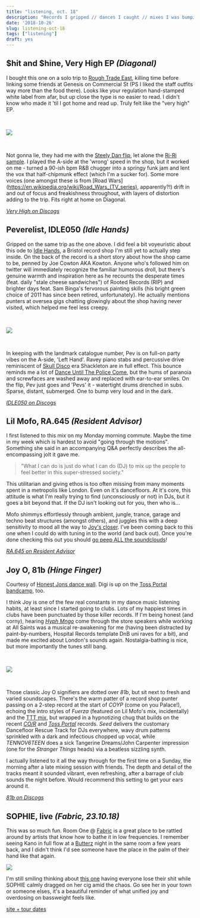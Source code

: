 ```yaml
---
title: "listening, oct. 18"
description: "Records I gripped // dances I caught // mixes I was bumpin' this month."
date: '2018-10-26'
slug: listening-oct-18
tags: ["listening"]
draft: yes
---
```


## $hit and $hine, Very High EP *(Diagonal)*

I bought this one on a solo trip to [Rough Trade East](https://www.roughtrade.com/gb/stores#rough-trade-east), killing time before linking some friends at Genesis on Commercial St (PS I liked the staff outfits way more than the food there). Looks like your regulation hand-stamped white label from afar, but up close the type is no easier to read. I didn't know who made it 'til I got home and read up. Truly felt like the "very high" EP.

<br>

![](/img/listening/shit_shine_very_high.jpg#c)

<br>

Not gonna lie, they had me with the [Steely Dan flip](https://www.youtube.com/watch?v=JzrDs_Vaho4), let alone the [Ri-Ri sample](https://youtu.be/B3eAMGXFw1o). I played the A-side at the 'wrong' speed in the shop, but it worked on me - turned a 90-ish bpm R&B chugger into a springy funk jam and lent the vox that half-chipmunk effect (which I'm a sucker for). Some more voices (one amongst these is from [Road Wars](https://en.wikipedia.org/wiki/Road_Wars_(TV_series), apparently?!) drift in and out of focus and freakishness throughout, with layers of distortion adding to the trip. Fits right at home on Diagonal.

[*Very High on Discogs*](https://www.discogs.com/hit-hine-Very-High-EP/release/12527643)


## Peverelist, IDLE050 *(Idle Hands)* 

Gripped on the same trip as the one above. I did feel a bit voyeuristic about this ode to [Idle Hands](https://idlehandsbristol.com/), a Bristol record shop I'm still yet to actually step inside. On the back of the record is a short story about how the shop came to be, penned by Joe Cowton AKA Kowton. Anyone who's followed him on twitter will immediately recognize the familiar humorous droll, but there's genuine warmth and inspiration here as he recounts the desperate times (feat. daily "stale cheese sandwiches") of Rooted Records (RIP) and brighter days feat. Sam Binga's fervorous painting skills (his bright green choice of 2011 has since been retired, unfortunately). He actually mentions punters at oversea gigs chatting glowingly about the shop having never visited, which helped me feel less creepy.

<br>

![](/img/listening/pev_idle050.jpg#c)

<br>

In keeping with the landmark catalogue number, Pev is on full-on party vibes on the A-side, 'Left Hand'. Ravey piano stabs and percussive drive reminiscent of [Skull Disco](https://www.discogs.com/label/45565-Skull-Disco) era Shackleton are in full effect. This bounce reminds me a lot of [Dance Until The Police Come](https://www.discogs.com/Peverelist-Dance-Til-The-Police-Come/release/2801759), but the hums of paranoia and screwfaces are washed away and replaced with ear-to-ear smiles. On the flip, Pev just goes and 'Pevs' it - watertight drums drenched in subs. Sparse, distant, submerged. One to bump very loud and in the dark.

[*IDLE050 on Discogs*](https://www.discogs.com/Peverelist-IDLE050/release/12329270)


## Lil Mofo, RA.645 *(Resident Advisor)*

I first listened to this mix on my Monday morning commute. Maybe the time in my week which is hardest to avoid "going through the motions". Something she said in an accompanying Q&A perfectly describes the all-encompassing jolt it gave me.

> "What I can do is just do what I can do (DJ) to mix up the people to feel better in this super-stressed society."

This utilitarian and giving ethos is too often missing from many moments spent in a metropolis like London. Even on it's dancefloors. At it's core, this attitude is what I'm really trying to find (unconsciously or not) in DJs, but it goes a bit beyond that. If the DJ isn't looking out for you, then who is...

Mofo shimmys effortlessly through ambient, jungle, trance, garage and techno beat structures (amongst others), and juggles this with a deep sensitivity to mood all the way to [Joy's closer](https://www.discogs.com/composition/123e4008-660f-4d06-a37c-2793e7073731-Fuerza). I've been coming back to this one when I could do with tuning in to the world (and back out). Once you're done checking this out you should [go peep ALL the soundclouds](https://soundcloud.com/search?q=LIL%20MOFO%20BUSINESS)!

[*RA.645 on Resident Advisor*](https://www.residentadvisor.net/podcast-episode.aspx?id=646)


## Joy O, 81b *(Hinge Finger)*

Courtesy of [Honest Jons dance wall](https://honestjons.com/shop/category/Dance/New_fresh_back_in). Digi is up on the [Toss Portal bandcamp](https://tossportal.bandcamp.com/album/81b), too.

I think Joy is one of the few real constants in my dance music listening habits, at least since I started going to clubs. Lots of my happiest times in clubs have been punctuated by those killer records. If I'm being honest (and corny), hearing [*Hyph Mngo*](https://www.discogs.com/hyph-mngo/release/1966779) come through the store speakers while working at All Saints was a musical re-awakening for me (having been distracted by paint-by-numbers, Hospital Records template DnB uni raves for a bit), and made me excited about London's sounds again. Nostalgia-bathing is nice, but more importantly the tunes still bang.

<br>

![](/img/listening/joy_81b.jpg#c)

<br>

Those classic Joy O signifiers are dotted over *81b*, but sit next to fresh and varied soundscapes. There's the warm patter of a record shop punter passing on a 2-step record at the start of *COYP* (come on you Palace!), echoing the intro styles of *Fuerza* (featured on Lil Mofo's mix, incidentally) and the [TTT mix](https://soundcloud.com/the-trilogy-tapes/joy-orbison-x-ttt-x-hinge), but wrapped in a hypnotizing chug that builds on the recent [*CO/R*](https://www.discogs.com/COR-Gudrun/release/8800843) and [*Toss Portal*](https://www.discogs.com/Joy-Orbison-Toss-Portal/release/9838722) records. *Seed* delivers the customary Dancefloor Rescue Track for DJs everywhere, wavy drum patterns sprinkled with a dark and infectious chopped up vocal, while *TENNOV6TEEN* does a sick Tangerine Dreams/John Carpenter impression (one for the *Stranger Things* heads) via a beatless sizzling synth. 

I actually listened to it all the way through for the first time on a Sunday, the morning after a late mixing session with friends. The depth and detail of the tracks meant it sounded vibrant, even refreshing, after a barrage of club sounds the night before. Would recommend this setting to get your ears around it.

[*81b on Discogs*](https://www.discogs.com/Joy-O-81b-EP-/release/12650157)


## SOPHIE, live *(Fabric, 23.10.18)*

This was so much fun. Room One @ [Fabric](https://www.fabriclondon.com/) is a great place to be rattled around by artists that know how to bathe it in low frequencies. I remember seeing Kano in full flow at a [Butterz](http://butterz.co.uk/) night in the same room a few years back, and I didn't think I'd see someone have the place in the palm of their hand like that again.

![](/img/listening/sophie_fabric.jpg#c)

I'm still smiling thinking about [this one](https://www.youtube.com/watch?v=-uqTbCODPEk) having everyone lose their shit while SOPHIE calmly dragged on her cig amid the chaos. Go see her in your town or someone elses, it's a beautiful reminder of what unified joy and overdosing on bassweight feels like.

[site + tour dates](http://msmsmsm.com/)
